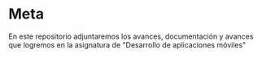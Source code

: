 # Meta
En este repositorio adjuntaremos los avances, documentación y avances que logremos en la asignatura de "Desarrollo de aplicaciones móviles"

